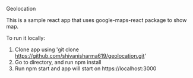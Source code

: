 Geolocation

This is a sample react app that uses google-maps-react package to show map.

To run it locally:

1. Clone app using 'git clone https://github.com/shivanisharma619/geolocation.git'
2. Go to directory, and run npm install
3. Run npm start and app will start on https://localhost:3000